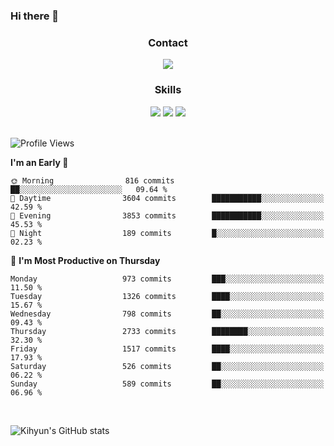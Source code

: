 ### Hi there 👋

<!--
**Key5771/Key5771** is a ✨ _special_ ✨ repository because its `README.md` (this file) appears on your GitHub profile.

Here are some ideas to get you started:

- 🔭 I’m currently working on ...
- 🌱 I’m currently learning ...
- 👯 I’m looking to collaborate on ...
- 🤔 I’m looking for help with ...
- 💬 Ask me about ...
- 📫 How to reach me: ...
- 😄 Pronouns: ...
- ⚡ Fun fact: ...
-->

<h3 align="center">Contact</h3>
<div align="center">
  <a href="mailto:ksj57715@gmail.com"><img src="https://img.shields.io/badge/Gmail-D14836?style=for-the-badge&logo=gmail&logoColor=white"/></a>
</div>

<h3 align="center">Skills</h3>
<div align="center">
  <img src="https://img.shields.io/badge/iOS-000000?style=for-the-badge&logo=ios&logoColor=white"/>
  <img src="https://img.shields.io/badge/Swift-FA7343?style=for-the-badge&logo=swift&logoColor=white"/>
  <img src="https://img.shields.io/badge/Xcode-007ACC?style=for-the-badge&logo=Xcode&logoColor=white"/>
</div>

<br>

<!--START_SECTION:waka-->
![Profile Views](http://img.shields.io/badge/Profile%20Views-19-blue)

**I'm an Early 🐤** 

```text
🌞 Morning                816 commits         ██░░░░░░░░░░░░░░░░░░░░░░░   09.64 % 
🌆 Daytime                3604 commits        ███████████░░░░░░░░░░░░░░   42.59 % 
🌃 Evening                3853 commits        ███████████░░░░░░░░░░░░░░   45.53 % 
🌙 Night                  189 commits         █░░░░░░░░░░░░░░░░░░░░░░░░   02.23 % 
```
📅 **I'm Most Productive on Thursday** 

```text
Monday                   973 commits         ███░░░░░░░░░░░░░░░░░░░░░░   11.50 % 
Tuesday                  1326 commits        ████░░░░░░░░░░░░░░░░░░░░░   15.67 % 
Wednesday                798 commits         ██░░░░░░░░░░░░░░░░░░░░░░░   09.43 % 
Thursday                 2733 commits        ████████░░░░░░░░░░░░░░░░░   32.30 % 
Friday                   1517 commits        ████░░░░░░░░░░░░░░░░░░░░░   17.93 % 
Saturday                 526 commits         ██░░░░░░░░░░░░░░░░░░░░░░░   06.22 % 
Sunday                   589 commits         ██░░░░░░░░░░░░░░░░░░░░░░░   06.96 % 
```



<!--END_SECTION:waka-->

<br>


![Kihyun's GitHub stats](https://github-readme-stats.vercel.app/api?username=key5771&show_icons=true&theme=radical)
